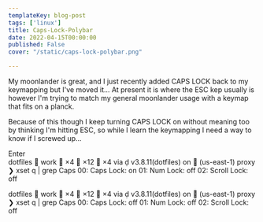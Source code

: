 ```yaml
---
templateKey: blog-post
tags: ['linux']
title: Caps-Lock-Polybar
date: 2022-04-15T00:00:00
published: False
cover: "/static/caps-lock-polybar.png"

---
```


My moonlander is great, and I just recently added CAPS LOCK back to my keymapping but I've moved it...
At present it is where the ESC kep usually is however I'm trying to match my general moonlander usage with a keymap that fits on a planck.

Because of this though I keep turning CAPS LOCK on without meaning too by thinking I'm hitting ESC, so while I learn the keymapping I need a way to know if I screwed up...

Enter  
dotfiles   work   ×4  ×12  ×4 via   v3.8.11(dotfiles) on  (us-east-1) proxy
❯ xset q | grep Caps
    00: Caps Lock:   on     01: Num Lock:    off    02: Scroll Lock: off

dotfiles   work   ×4  ×12  ×4 via   v3.8.11(dotfiles) on  (us-east-1) proxy
❯ xset q | grep Caps
    00: Caps Lock:   off    01: Num Lock:    off    02: Scroll Lock: off



